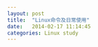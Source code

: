 ```yaml
---
layout: post
title:  "Linux命令及日常使用"
date:   2014-02-17 11:14:45
categories: Linux study
---
```


[whutlinuxer]: https://github.com/WHUT-Coder